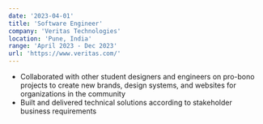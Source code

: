 ```yaml
---
date: '2023-04-01'
title: 'Software Engineer'
company: 'Veritas Technologies'
location: 'Pune, India'
range: 'April 2023 - Dec 2023'
url: 'https://www.veritas.com/'
---
```


- Collaborated with other student designers and engineers on pro-bono projects to create new brands, design systems, and websites for organizations in the community
- Built and delivered technical solutions according to stakeholder business requirements
